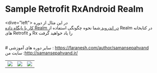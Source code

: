 # Sample Retrofit RxAndroid Realm 


<dive="left">
در این مثال از دوره  
<a href="https://faranesh.com/programming/19225-complete-tutorial-on-working-with-realm-database-in-android" >
کار با پایگاه داده Realm در اندروید
</a>
شما نحوه چگونگی استفاده از Realm در کتابخانه های Retrofit و Rx را یاد خواهید گرفت
<table>
<tr>
<td><img src="http://s11.picofile.com/file/8407163726/PIC1.png"></td>
<td><img src="http://s10.picofile.com/file/8407163692/pic2.png"></td>
<td><img src="http://s10.picofile.com/file/8407163718/pic3.png"></td>
</tr>


<br> 
# سایر دوره های آموزشی :
<a href="https://faranesh.com/author/samansepahvand">https://faranesh.com/author/samansepahvand</A>
<BR>
  سایت من :<a href="http://samansepahvand.ir/">http://samansepahvand.ir/</A>
</div>
